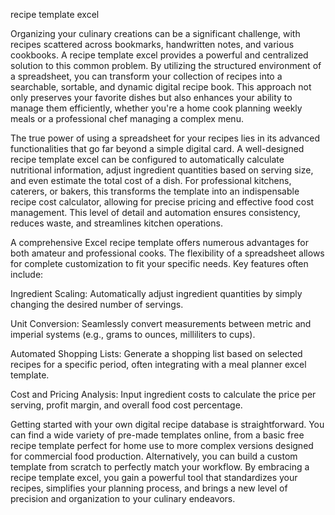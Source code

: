 recipe template excel


Organizing your culinary creations can be a significant challenge, with recipes scattered across bookmarks, handwritten notes, and various cookbooks. A recipe template excel provides a powerful and centralized solution to this common problem. By utilizing the structured environment of a spreadsheet, you can transform your collection of recipes into a searchable, sortable, and dynamic digital recipe book. This approach not only preserves your favorite dishes but also enhances your ability to manage them efficiently, whether you're a home cook planning weekly meals or a professional chef managing a complex menu.



The true power of using a spreadsheet for your recipes lies in its advanced functionalities that go far beyond a simple digital card. A well-designed recipe template excel can be configured to automatically calculate nutritional information, adjust ingredient quantities based on serving size, and even estimate the total cost of a dish. For professional kitchens, caterers, or bakers, this transforms the template into an indispensable recipe cost calculator, allowing for precise pricing and effective food cost management. This level of detail and automation ensures consistency, reduces waste, and streamlines kitchen operations.



A comprehensive Excel recipe template offers numerous advantages for both amateur and professional cooks. The flexibility of a spreadsheet allows for complete customization to fit your specific needs. Key features often include:




Ingredient Scaling: Automatically adjust ingredient quantities by simply changing the desired number of servings.


Unit Conversion: Seamlessly convert measurements between metric and imperial systems (e.g., grams to ounces, milliliters to cups).


Automated Shopping Lists: Generate a shopping list based on selected recipes for a specific period, often integrating with a meal planner excel template.


Cost and Pricing Analysis: Input ingredient costs to calculate the price per serving, profit margin, and overall food cost percentage.





Getting started with your own digital recipe database is straightforward. You can find a wide variety of pre-made templates online, from a basic free recipe template perfect for home use to more complex versions designed for commercial food production. Alternatively, you can build a custom template from scratch to perfectly match your workflow. By embracing a recipe template excel, you gain a powerful tool that standardizes your recipes, simplifies your planning process, and brings a new level of precision and organization to your culinary endeavors.
